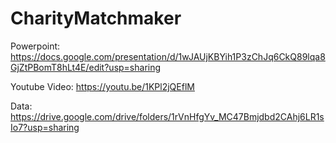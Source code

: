 # CharityMatchmaker

Powerpoint: https://docs.google.com/presentation/d/1wJAUjKBYih1P3zChJq6CkQ89lqa8GjZtPBomT8hLt4E/edit?usp=sharing

Youtube Video: https://youtu.be/1KPl2jQEflM

Data: https://drive.google.com/drive/folders/1rVnHfgYv_MC47Bmjdbd2CAhj6LR1sIo7?usp=sharing
